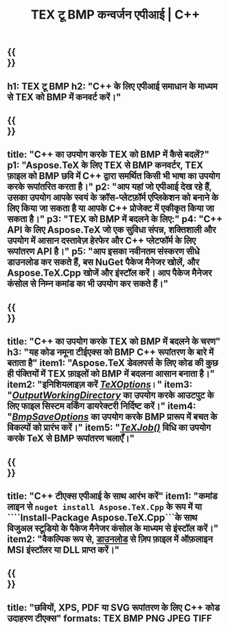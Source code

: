 ﻿---
translation: true
template: /_templates/_conversion-child-cpp.md
title: "TEX टू BMP कन्वर्जन एपीआई | C++"
description: "TeX से BMP रूपांतरण कार्यक्षमता। इस ऑन-प्रिमाइसेस C++ लाइब्रेरी को अपने प्रोजेक्ट में एकीकृत करें या TeX को BMP में बदलने के लिए क्रॉस-प्लेटफ़ॉर्म एप्लिकेशन का उपयोग करें।"
keywords: "TEX टू BMP एपीआई सीपीपी, TEX2BMP इंटीग्रेटेड C++"
url: /cpp/conversion/tex-to-bmp/
family: tex
platformtag: cpp
feature: conversion
informat: TEX
outformat: BMP
otherformats: PNG JPEG TIFF PDF SVG XPS
---

{{<section banner>}}
---
h1: TEX टू BMP
h2: "C++ के लिए एपीआई समाधान के माध्यम से TEX को BMP में कनवर्ट करें।"
---

{{<section overview>}}
---
title: "C++ का उपयोग करके TEX को BMP में कैसे बदलें?"
p1: "Aspose.TeX के लिए TEX से BMP कनवर्टर, TEX फ़ाइल को BMP छवि में C++ द्वारा समर्थित किसी भी भाषा का उपयोग करके रूपांतरित करता है।"
p2: "आप यहां जो एपीआई देख रहे हैं, उसका उपयोग आपके स्वयं के क्रॉस-प्लेटफ़ॉर्म एप्लिकेशन को बनाने के लिए किया जा सकता है या आपके C++ प्रोजेक्ट में एकीकृत किया जा सकता है।"
p3: "TEX को BMP में बदलने के लिए:"
p4: "C++ API के लिए Aspose.TeX जो एक सुविधा संपन्न, शक्तिशाली और उपयोग में आसान दस्तावेज़ हेरफेर और C++ प्लेटफॉर्म के लिए रूपांतरण API है।"
p5: "आप इसका नवीनतम संस्करण सीधे डाउनलोड कर सकते हैं, बस NuGet पैकेज मैनेजर खोलें, और Aspose.TeX.Cpp खोजें और इंस्टॉल करें। आप पैकेज मैनेजर कंसोल से निम्न कमांड का भी उपयोग कर सकते हैं।"
---

{{<section feature1>}}
---
title: "C++ का उपयोग करके TEX को BMP में बदलने के चरण"
h3: "यह कोड नमूना टीईएक्स को BMP C++ रूपांतरण के बारे में बताता है"
item1: "Aspose.TeX डेवलपर्स के लिए कोड की कुछ ही पंक्तियों में TEX फ़ाइलों को BMP में बदलना आसान बनाता है।"
item2: "इनिशियलाइज़ करें [*TeXOptions*](https://reference.aspose.com/tex/cpp/class/aspose.te_x.te_x_options)।"
item3: "[*OutputWorkingDirectory*](https://reference.aspose.com/tex/cpp/class/aspose.te_x.te_x_options#aa4f4ea6dab7db5ba1b40800495f16f63) का उपयोग करके आउटपुट के लिए फाइल सिस्टम वर्किंग डायरेक्टरी निर्दिष्ट करें।"
item4: "[*BmpSaveOptions*](https://reference.aspose.com/tex/cpp/class/aspose.te_x.presentation.image.bmp_save_options) का उपयोग करके BMP प्रारूप में बचत के विकल्पों को प्रारंभ करें।"
item5: "[*TeXJob()*](https://reference.aspose.com/tex/cpp/class/aspose.te_x.te_x_job) विधि का उपयोग करके TeX से BMP रूपांतरण चलाएँ।"
---

{{<section feature2>}}
---
title: "C++ टीएक्स एपीआई के साथ आरंभ करें"
item1: "कमांड लाइन से ```nuget install Aspose.TeX.Cpp``` के रूप में या ````Install-Package Aspose.TeX.Cpp```के साथ विजुअल स्टूडियो के पैकेज मैनेजर कंसोल के माध्यम से इंस्टॉल करें।"
item2: "वैकल्पिक रूप से, [डाउनलोड](https://downloads.aspose.com/tex/cpp) से ज़िप फ़ाइल में ऑफ़लाइन MSI इंस्टॉलर या DLL प्राप्त करें।"
---

{{<section widget>}}
---
title: "छवियों, XPS, PDF या SVG रूपांतरण के लिए C++ कोड उदाहरण टीएक्स"
formats: TEX BMP PNG JPEG TIFF
---

